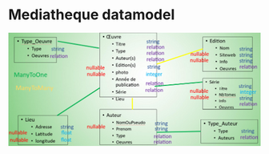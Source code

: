 # Mediatheque datamodel

![Picture of mediatheque initial datamodel](./assets/images/datamodel_mediatheque.png "Schema of mediatheque initial test Datamodel")

